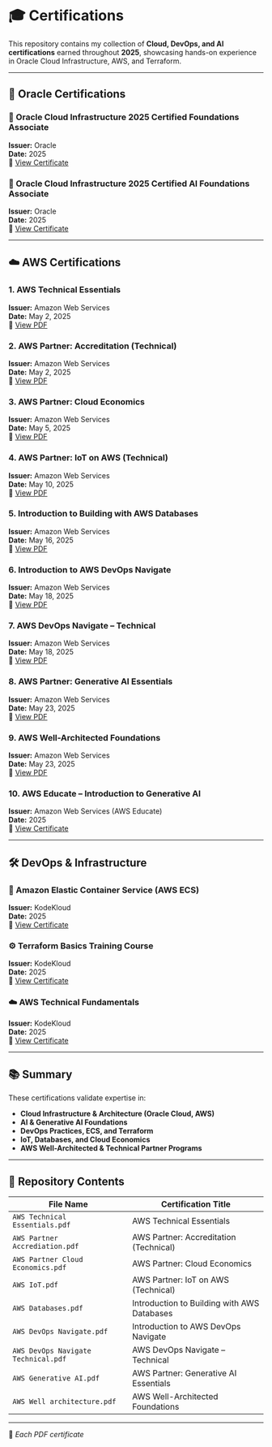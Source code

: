 # 🎓 Certifications

This repository contains my collection of **Cloud, DevOps, and AI certifications** earned throughout **2025**, showcasing hands-on experience in Oracle Cloud Infrastructure, AWS, and Terraform.

---

## 🧠 Oracle Certifications

### 🏅 Oracle Cloud Infrastructure 2025 Certified Foundations Associate  
**Issuer:** Oracle  
**Date:** 2025  
🔗 [View Certificate](https://catalog-education.oracle.com/pls/certview/sharebadge?id=179F2024BA0D67B75845E8BE470424F51247CEF3E487D44311F9177AFB8A69D1)

### 🤖 Oracle Cloud Infrastructure 2025 Certified AI Foundations Associate  
**Issuer:** Oracle  
**Date:** 2025  
🔗 [View Certificate](https://catalog-education.oracle.com/pls/certview/sharebadge?id=A50876DB9870DD072A55D6C54045735951A1A4928BC9BE04593488A13DECC087)

---

## ☁️ AWS Certifications

### 1. AWS Technical Essentials  
**Issuer:** Amazon Web Services  
**Date:** May 2, 2025  
📄 [View PDF](./AWS%20Technical%20Essentials.pdf)

### 2. AWS Partner: Accreditation (Technical)  
**Issuer:** Amazon Web Services  
**Date:** May 2, 2025  
📄 [View PDF](./AWS%20Partner%20Accrediation.pdf)

### 3. AWS Partner: Cloud Economics  
**Issuer:** Amazon Web Services  
**Date:** May 5, 2025  
📄 [View PDF](./AWS%20Partner%20Cloud%20Economics.pdf)

### 4. AWS Partner: IoT on AWS (Technical)  
**Issuer:** Amazon Web Services  
**Date:** May 10, 2025  
📄 [View PDF](./AWS%20IoT.pdf)

### 5. Introduction to Building with AWS Databases  
**Issuer:** Amazon Web Services  
**Date:** May 16, 2025  
📄 [View PDF](./AWS%20Databases.pdf)

### 6. Introduction to AWS DevOps Navigate  
**Issuer:** Amazon Web Services  
**Date:** May 18, 2025  
📄 [View PDF](./AWS%20DevOps%20Navigate.pdf)

### 7. AWS DevOps Navigate – Technical  
**Issuer:** Amazon Web Services  
**Date:** May 18, 2025  
📄 [View PDF](./AWS%20DevOps%20Navigate%20Technical.pdf)

### 8. AWS Partner: Generative AI Essentials  
**Issuer:** Amazon Web Services  
**Date:** May 23, 2025  
📄 [View PDF](./AWS%20Generative%20AI.pdf)

### 9. AWS Well-Architected Foundations  
**Issuer:** Amazon Web Services  
**Date:** May 23, 2025  
📄 [View PDF](./AWS%20Well%20architecture.pdf)

### 10. AWS Educate – Introduction to Generative AI  
**Issuer:** Amazon Web Services (AWS Educate)  
**Date:** 2025  
🔗 [View Certificate](https://www.credly.com/badges/73313adc-177b-40b5-8608-2ca2855d415c/public_url)

---

## 🛠️ DevOps & Infrastructure

### 🧩 Amazon Elastic Container Service (AWS ECS)  
**Issuer:** KodeKloud  
**Date:** 2025  
🔗 [View Certificate](https://learn.kodekloud.com/certificate/2a1e67b1-a5f2-4f95-aedf-7ffaa7179eb8)

### ⚙️ Terraform Basics Training Course  
**Issuer:** KodeKloud  
**Date:** 2025  
🔗 [View Certificate](https://learn.kodekloud.com/certificate/21d55306-93d9-42f4-87ea-ad9afddcbedf)

### ☁️ AWS Technical Fundamentals  
**Issuer:** KodeKloud  
**Date:** 2025  
🔗 [View Certificate](https://learn.kodekloud.com/certificate/38d0961f-4118-4a5b-adac-c331c86b5be8)

---

## 📚 Summary

These certifications validate expertise in:
- **Cloud Infrastructure & Architecture (Oracle Cloud, AWS)**  
- **AI & Generative AI Foundations**  
- **DevOps Practices, ECS, and Terraform**  
- **IoT, Databases, and Cloud Economics**  
- **AWS Well-Architected & Technical Partner Programs**

---

## 🧾 Repository Contents

| File Name | Certification Title |
|------------|----------------------|
| `AWS Technical Essentials.pdf` | AWS Technical Essentials |
| `AWS Partner Accrediation.pdf` | AWS Partner: Accreditation (Technical) |
| `AWS Partner Cloud Economics.pdf` | AWS Partner: Cloud Economics |
| `AWS IoT.pdf` | AWS Partner: IoT on AWS (Technical) |
| `AWS Databases.pdf` | Introduction to Building with AWS Databases |
| `AWS DevOps Navigate.pdf` | Introduction to AWS DevOps Navigate |
| `AWS DevOps Navigate Technical.pdf` | AWS DevOps Navigate – Technical |
| `AWS Generative AI.pdf` | AWS Partner: Generative AI Essentials |
| `AWS Well architecture.pdf` | AWS Well-Architected Foundations |

---

📌 *Each PDF certificate*
